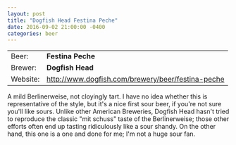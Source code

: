 ```yaml
---
layout: post
title: "Dogfish Head Festina Peche"
date: 2016-09-02 21:00:00 -0400
categories: beer
---
```


|   |   |
|---|---|
| Beer: | __Festina Peche__ |
| Brewer: | __Dogfish Head__ |
| Website: | http://www.dogfish.com/brewery/beer/festina-peche |

A mild Berlinerweise, not cloyingly tart. I have no idea whether this is representative of the style, but it's a nice first sour beer, if you're not sure you'll like sours. Unlike other American Breweries, Dogfish Head hasn't tried to reproduce the classic "mit schuss" taste of the Berlinerweise; those other efforts often end up tasting ridiculously like a sour shandy.  On the other hand, this one is a one and done for me; I'm not a huge sour fan.

